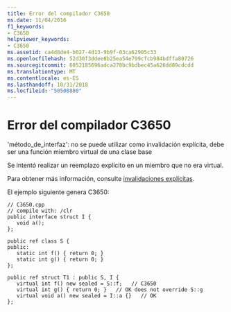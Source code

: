 ```yaml
---
title: Error del compilador C3650
ms.date: 11/04/2016
f1_keywords:
- C3650
helpviewer_keywords:
- C3650
ms.assetid: ca4d8de4-b027-4d13-9b9f-03ca62905c33
ms.openlocfilehash: 52d30f3ddee8b25ea54e799cfcb984bdffa80726
ms.sourcegitcommit: 6052185696adca270bc9bdbec45a626dd89cdcdd
ms.translationtype: MT
ms.contentlocale: es-ES
ms.lasthandoff: 10/31/2018
ms.locfileid: "50508880"
---
```

# <a name="compiler-error-c3650"></a>Error del compilador C3650

'método_de_interfaz': no se puede utilizar como invalidación explícita, debe ser una función miembro virtual de una clase base

Se intentó realizar un reemplazo explícito en un miembro que no era virtual.

Para obtener más información, consulte [invalidaciones explícitas](../../windows/explicit-overrides-cpp-component-extensions.md).

El ejemplo siguiente genera C3650:

```
// C3650.cpp
// compile with: /clr
public interface struct I {
   void a();
};

public ref class S {
public:
   static int f() { return 0; }
   static int g() { return 0; }
};

public ref struct T1 : public S, I {
   virtual int f() new sealed = S::f;   // C3650
   virtual int g() { return 0; }   // OK does not override S::g
   virtual void a() new sealed = I::a {}   // OK
};
```